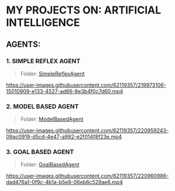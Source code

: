# MY PROJECTS ON: ARTIFICIAL INTELLIGENCE
## AGENTS:
### 1. SIMPLE REFLEX AGENT
> Folder: [SimpleReflexAgent](https://github.com/EdinsonUwU/ARTIFICIAL_INTELLIGENCE/tree/main/SimpleReflexAgent)
<!---->
https://user-images.githubusercontent.com/62119357/219973106-15010909-e133-4527-ad66-8e3b4f0c7d60.mp4
<!---->
### 2. MODEL BASED AGENT
> Folder: [ModelBasedAgent](https://github.com/EdinsonUwU/ARTIFICIAL_INTELLIGENCE/tree/main/ModelBasedAgent)
<!---->
https://user-images.githubusercontent.com/62119357/220959243-09ac0919-d5cd-4e47-a992-e2f014f8f23e.mp4
<!---->
### 3. GOAL BASED AGENT
> Folder: [GoalBasedAgent](https://github.com/EdinsonUwU/ARTIFICIAL_INTELLIGENCE/tree/main/GoalBasedAgent)
<!---->
https://user-images.githubusercontent.com/62119357/220960986-dad476a1-0f9c-4b1a-b5e8-06eb6c529ae6.mp4
<!---->







